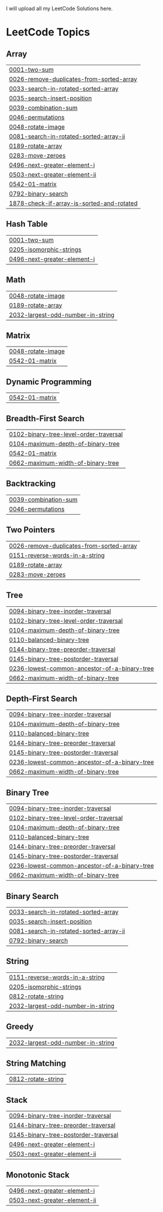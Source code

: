 I will upload all my LeetCode Solutions here.

<!---LeetCode Topics Start-->
# LeetCode Topics
## Array
|  |
| ------- |
| [0001-two-sum](https://github.com/Ansh310/LeetCode-Questions/tree/master/0001-two-sum) |
| [0026-remove-duplicates-from-sorted-array](https://github.com/Ansh310/LeetCode-Questions/tree/master/0026-remove-duplicates-from-sorted-array) |
| [0033-search-in-rotated-sorted-array](https://github.com/Ansh310/LeetCode-Questions/tree/master/0033-search-in-rotated-sorted-array) |
| [0035-search-insert-position](https://github.com/Ansh310/LeetCode-Questions/tree/master/0035-search-insert-position) |
| [0039-combination-sum](https://github.com/Ansh310/LeetCode-Questions/tree/master/0039-combination-sum) |
| [0046-permutations](https://github.com/Ansh310/LeetCode-Questions/tree/master/0046-permutations) |
| [0048-rotate-image](https://github.com/Ansh310/LeetCode-Questions/tree/master/0048-rotate-image) |
| [0081-search-in-rotated-sorted-array-ii](https://github.com/Ansh310/LeetCode-Questions/tree/master/0081-search-in-rotated-sorted-array-ii) |
| [0189-rotate-array](https://github.com/Ansh310/LeetCode-Questions/tree/master/0189-rotate-array) |
| [0283-move-zeroes](https://github.com/Ansh310/LeetCode-Questions/tree/master/0283-move-zeroes) |
| [0496-next-greater-element-i](https://github.com/Ansh310/LeetCode-Questions/tree/master/0496-next-greater-element-i) |
| [0503-next-greater-element-ii](https://github.com/Ansh310/LeetCode-Questions/tree/master/0503-next-greater-element-ii) |
| [0542-01-matrix](https://github.com/Ansh310/LeetCode-Questions/tree/master/0542-01-matrix) |
| [0792-binary-search](https://github.com/Ansh310/LeetCode-Questions/tree/master/0792-binary-search) |
| [1878-check-if-array-is-sorted-and-rotated](https://github.com/Ansh310/LeetCode-Questions/tree/master/1878-check-if-array-is-sorted-and-rotated) |
## Hash Table
|  |
| ------- |
| [0001-two-sum](https://github.com/Ansh310/LeetCode-Questions/tree/master/0001-two-sum) |
| [0205-isomorphic-strings](https://github.com/Ansh310/LeetCode-Questions/tree/master/0205-isomorphic-strings) |
| [0496-next-greater-element-i](https://github.com/Ansh310/LeetCode-Questions/tree/master/0496-next-greater-element-i) |
## Math
|  |
| ------- |
| [0048-rotate-image](https://github.com/Ansh310/LeetCode-Questions/tree/master/0048-rotate-image) |
| [0189-rotate-array](https://github.com/Ansh310/LeetCode-Questions/tree/master/0189-rotate-array) |
| [2032-largest-odd-number-in-string](https://github.com/Ansh310/LeetCode-Questions/tree/master/2032-largest-odd-number-in-string) |
## Matrix
|  |
| ------- |
| [0048-rotate-image](https://github.com/Ansh310/LeetCode-Questions/tree/master/0048-rotate-image) |
| [0542-01-matrix](https://github.com/Ansh310/LeetCode-Questions/tree/master/0542-01-matrix) |
## Dynamic Programming
|  |
| ------- |
| [0542-01-matrix](https://github.com/Ansh310/LeetCode-Questions/tree/master/0542-01-matrix) |
## Breadth-First Search
|  |
| ------- |
| [0102-binary-tree-level-order-traversal](https://github.com/Ansh310/LeetCode-Questions/tree/master/0102-binary-tree-level-order-traversal) |
| [0104-maximum-depth-of-binary-tree](https://github.com/Ansh310/LeetCode-Questions/tree/master/0104-maximum-depth-of-binary-tree) |
| [0542-01-matrix](https://github.com/Ansh310/LeetCode-Questions/tree/master/0542-01-matrix) |
| [0662-maximum-width-of-binary-tree](https://github.com/Ansh310/LeetCode-Questions/tree/master/0662-maximum-width-of-binary-tree) |
## Backtracking
|  |
| ------- |
| [0039-combination-sum](https://github.com/Ansh310/LeetCode-Questions/tree/master/0039-combination-sum) |
| [0046-permutations](https://github.com/Ansh310/LeetCode-Questions/tree/master/0046-permutations) |
## Two Pointers
|  |
| ------- |
| [0026-remove-duplicates-from-sorted-array](https://github.com/Ansh310/LeetCode-Questions/tree/master/0026-remove-duplicates-from-sorted-array) |
| [0151-reverse-words-in-a-string](https://github.com/Ansh310/LeetCode-Questions/tree/master/0151-reverse-words-in-a-string) |
| [0189-rotate-array](https://github.com/Ansh310/LeetCode-Questions/tree/master/0189-rotate-array) |
| [0283-move-zeroes](https://github.com/Ansh310/LeetCode-Questions/tree/master/0283-move-zeroes) |
## Tree
|  |
| ------- |
| [0094-binary-tree-inorder-traversal](https://github.com/Ansh310/LeetCode-Questions/tree/master/0094-binary-tree-inorder-traversal) |
| [0102-binary-tree-level-order-traversal](https://github.com/Ansh310/LeetCode-Questions/tree/master/0102-binary-tree-level-order-traversal) |
| [0104-maximum-depth-of-binary-tree](https://github.com/Ansh310/LeetCode-Questions/tree/master/0104-maximum-depth-of-binary-tree) |
| [0110-balanced-binary-tree](https://github.com/Ansh310/LeetCode-Questions/tree/master/0110-balanced-binary-tree) |
| [0144-binary-tree-preorder-traversal](https://github.com/Ansh310/LeetCode-Questions/tree/master/0144-binary-tree-preorder-traversal) |
| [0145-binary-tree-postorder-traversal](https://github.com/Ansh310/LeetCode-Questions/tree/master/0145-binary-tree-postorder-traversal) |
| [0236-lowest-common-ancestor-of-a-binary-tree](https://github.com/Ansh310/LeetCode-Questions/tree/master/0236-lowest-common-ancestor-of-a-binary-tree) |
| [0662-maximum-width-of-binary-tree](https://github.com/Ansh310/LeetCode-Questions/tree/master/0662-maximum-width-of-binary-tree) |
## Depth-First Search
|  |
| ------- |
| [0094-binary-tree-inorder-traversal](https://github.com/Ansh310/LeetCode-Questions/tree/master/0094-binary-tree-inorder-traversal) |
| [0104-maximum-depth-of-binary-tree](https://github.com/Ansh310/LeetCode-Questions/tree/master/0104-maximum-depth-of-binary-tree) |
| [0110-balanced-binary-tree](https://github.com/Ansh310/LeetCode-Questions/tree/master/0110-balanced-binary-tree) |
| [0144-binary-tree-preorder-traversal](https://github.com/Ansh310/LeetCode-Questions/tree/master/0144-binary-tree-preorder-traversal) |
| [0145-binary-tree-postorder-traversal](https://github.com/Ansh310/LeetCode-Questions/tree/master/0145-binary-tree-postorder-traversal) |
| [0236-lowest-common-ancestor-of-a-binary-tree](https://github.com/Ansh310/LeetCode-Questions/tree/master/0236-lowest-common-ancestor-of-a-binary-tree) |
| [0662-maximum-width-of-binary-tree](https://github.com/Ansh310/LeetCode-Questions/tree/master/0662-maximum-width-of-binary-tree) |
## Binary Tree
|  |
| ------- |
| [0094-binary-tree-inorder-traversal](https://github.com/Ansh310/LeetCode-Questions/tree/master/0094-binary-tree-inorder-traversal) |
| [0102-binary-tree-level-order-traversal](https://github.com/Ansh310/LeetCode-Questions/tree/master/0102-binary-tree-level-order-traversal) |
| [0104-maximum-depth-of-binary-tree](https://github.com/Ansh310/LeetCode-Questions/tree/master/0104-maximum-depth-of-binary-tree) |
| [0110-balanced-binary-tree](https://github.com/Ansh310/LeetCode-Questions/tree/master/0110-balanced-binary-tree) |
| [0144-binary-tree-preorder-traversal](https://github.com/Ansh310/LeetCode-Questions/tree/master/0144-binary-tree-preorder-traversal) |
| [0145-binary-tree-postorder-traversal](https://github.com/Ansh310/LeetCode-Questions/tree/master/0145-binary-tree-postorder-traversal) |
| [0236-lowest-common-ancestor-of-a-binary-tree](https://github.com/Ansh310/LeetCode-Questions/tree/master/0236-lowest-common-ancestor-of-a-binary-tree) |
| [0662-maximum-width-of-binary-tree](https://github.com/Ansh310/LeetCode-Questions/tree/master/0662-maximum-width-of-binary-tree) |
## Binary Search
|  |
| ------- |
| [0033-search-in-rotated-sorted-array](https://github.com/Ansh310/LeetCode-Questions/tree/master/0033-search-in-rotated-sorted-array) |
| [0035-search-insert-position](https://github.com/Ansh310/LeetCode-Questions/tree/master/0035-search-insert-position) |
| [0081-search-in-rotated-sorted-array-ii](https://github.com/Ansh310/LeetCode-Questions/tree/master/0081-search-in-rotated-sorted-array-ii) |
| [0792-binary-search](https://github.com/Ansh310/LeetCode-Questions/tree/master/0792-binary-search) |
## String
|  |
| ------- |
| [0151-reverse-words-in-a-string](https://github.com/Ansh310/LeetCode-Questions/tree/master/0151-reverse-words-in-a-string) |
| [0205-isomorphic-strings](https://github.com/Ansh310/LeetCode-Questions/tree/master/0205-isomorphic-strings) |
| [0812-rotate-string](https://github.com/Ansh310/LeetCode-Questions/tree/master/0812-rotate-string) |
| [2032-largest-odd-number-in-string](https://github.com/Ansh310/LeetCode-Questions/tree/master/2032-largest-odd-number-in-string) |
## Greedy
|  |
| ------- |
| [2032-largest-odd-number-in-string](https://github.com/Ansh310/LeetCode-Questions/tree/master/2032-largest-odd-number-in-string) |
## String Matching
|  |
| ------- |
| [0812-rotate-string](https://github.com/Ansh310/LeetCode-Questions/tree/master/0812-rotate-string) |
## Stack
|  |
| ------- |
| [0094-binary-tree-inorder-traversal](https://github.com/Ansh310/LeetCode-Questions/tree/master/0094-binary-tree-inorder-traversal) |
| [0144-binary-tree-preorder-traversal](https://github.com/Ansh310/LeetCode-Questions/tree/master/0144-binary-tree-preorder-traversal) |
| [0145-binary-tree-postorder-traversal](https://github.com/Ansh310/LeetCode-Questions/tree/master/0145-binary-tree-postorder-traversal) |
| [0496-next-greater-element-i](https://github.com/Ansh310/LeetCode-Questions/tree/master/0496-next-greater-element-i) |
| [0503-next-greater-element-ii](https://github.com/Ansh310/LeetCode-Questions/tree/master/0503-next-greater-element-ii) |
## Monotonic Stack
|  |
| ------- |
| [0496-next-greater-element-i](https://github.com/Ansh310/LeetCode-Questions/tree/master/0496-next-greater-element-i) |
| [0503-next-greater-element-ii](https://github.com/Ansh310/LeetCode-Questions/tree/master/0503-next-greater-element-ii) |
<!---LeetCode Topics End-->